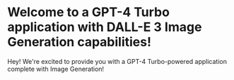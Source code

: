 # Welcome to a GPT-4 Turbo application with DALL-E 3 Image Generation capabilities!

Hey! We're excited to provide you with a GPT-4 Turbo-powered application complete with Image Generation!
